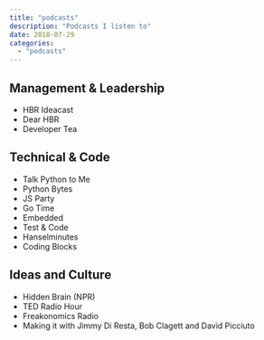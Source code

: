 ```yaml
---
title: "podcasts"
description: "Podcasts I listen to"
date: 2018-07-29
categories:
  - "podcasts"
---
```


Management & Leadership
-----------------------

- HBR Ideacast
- Dear HBR
- Developer Tea


Technical & Code
----------------

- Talk Python to Me
- Python Bytes
- JS Party
- Go Time
- Embedded
- Test & Code
- Hanselminutes
- Coding Blocks

Ideas and Culture
-----------------

- Hidden Brain (NPR)
- TED Radio Hour
- Freakonomics Radio
- Making it with Jimmy Di Resta, Bob Clagett and David Picciuto